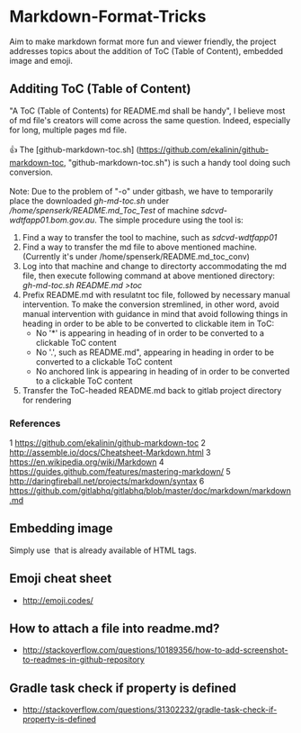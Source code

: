 # Markdown-Format-Tricks
Aim to make markdown format more fun and viewer friendly, the project addresses topics about the addition of ToC (Table of Content), embedded image and emoji.

## Additing ToC (Table of Content)
"A ToC (Table of Contents) for README.md shall be handy", I believe most of md file's creators will come across the same question. Indeed, especially for long, multiple pages md file.<br/><br/>
:thumbsup: The [github-markdown-toc.sh] (https://github.com/ekalinin/github-markdown-toc, "github-markdown-toc.sh") is such a handy tool doing such conversion.<br/><br/> 
Note: Due to the problem of "-o" under gitbash, we have to temporarily place the downloaded _gh-md-toc.sh_ under _/home/spenserk/README.md_Toc_Test_ of machine _sdcvd-wdtfapp01.bom.gov.au_.
The simple procedure using the tool is:
   1. Find a way to transfer the tool to machine, such as _sdcvd-wdtfapp01_
   1. Find a way to transfer the md file to above mentioned machine. (Currently it's under /home/spenserk/README.md_toc_conv)
   1. Log into that machine and change to directorty accommodating the md file, then execute following command at above mentioned directory:   
      _gh-md-toc.sh README.md >toc_
   1. Prefix README.md with resulatnt toc file, followed by necessary manual intervention. To make the conversion stremlined, in other word, avoid manual intervention with guidance in mind that avoid following things in heading in order to be able to be converted to clickable item in ToC:   
      * No '*' is appearing in heading of in order to be converted to a clickable ToC content
      * No '.', such as README.md", appearing in heading in order to be converted to a clickable ToC content 
      * No anchored link is appearing in heading of in order to be converted to a clickable ToC content
   1. Transfer the ToC-headed README.md back to gitlab project directory for rendering 

### References
   1 https://github.com/ekalinin/github-markdown-toc
   2 http://assemble.io/docs/Cheatsheet-Markdown.html
   3 https://en.wikipedia.org/wiki/Markdown
   4 https://guides.github.com/features/mastering-markdown/
   5 http://daringfireball.net/projects/markdown/syntax
   6 https://github.com/gitlabhq/gitlabhq/blob/master/doc/markdown/markdown.md
   
## Embedding image
   Simply use <img> that is already available of HTML tags. 
## Emoji cheat sheet  
   * http://emoji.codes/
   
## How to attach a file into readme.md?
   * http://stackoverflow.com/questions/10189356/how-to-add-screenshot-to-readmes-in-github-repository

## Gradle task check if property is defined 
   * http://stackoverflow.com/questions/31302232/gradle-task-check-if-property-is-defined   
